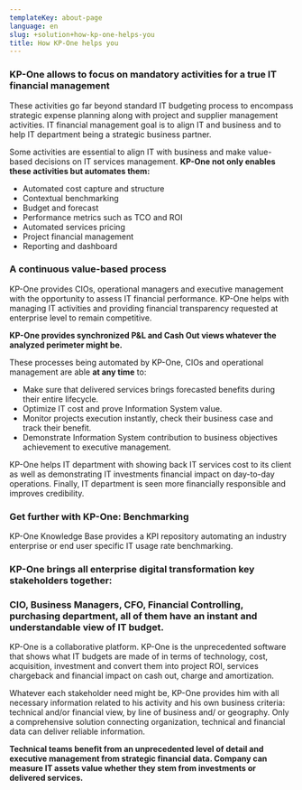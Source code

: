 ```yaml
---
templateKey: about-page
language: en
slug: +solution+how-kp-one-helps-you
title: How KP-One helps you
---
```

### KP-One allows to focus on mandatory activities for a true IT financial management

These activities go far beyond standard IT budgeting process to encompass strategic expense planning along with project and supplier management activities.
IT financial management goal is to align IT and business and to help IT department being a strategic business partner.

Some activities are essential to align IT with business and make value-based decisions on IT services management.
**KP-One not only enables these activities but automates them:**

- Automated cost capture and structure
- Contextual benchmarking
- Budget and forecast
- Performance metrics such as TCO and ROI
- Automated services pricing
- Project financial management
- Reporting and dashboard

### A continuous value-based process

KP-One provides CIOs, operational managers and executive management with the opportunity to assess IT financial performance. KP-One helps with managing IT activities and providing financial transparency requested at enterprise level to remain competitive.

**KP-One provides synchronized P&L and Cash Out views whatever the analyzed perimeter might be.**

These processes being automated by KP-One, CIOs and operational management are able **at any time** to:

- Make sure that delivered services brings forecasted benefits during their entire lifecycle.
- Optimize IT cost and prove Information System value.
- Monitor projects execution instantly, check their business case and track their benefit.
- Demonstrate Information System contribution to business objectives achievement to executive management.

KP-One helps IT department with showing back IT services cost to its client as well as demonstrating IT investments financial impact on day-to-day operations. Finally, IT department is seen more financially responsible and improves credibility.

### Get further with KP-One: Benchmarking
 
KP-One Knowledge Base provides a KPI repository automating an industry enterprise or end user specific IT usage rate benchmarking.

### KP-One brings all enterprise digital transformation key stakeholders together:

### CIO, Business Managers, CFO, Financial Controlling, purchasing department, all of them have an instant and understandable view of IT budget.

KP-One is a collaborative platform. KP-One is the unprecedented software that shows what IT budgets are made of in terms of technology, cost, acquisition, investment and convert them into project ROI, services chargeback and financial impact on cash out, charge and amortization.

Whatever each stakeholder need might be, KP-One provides him with all necessary information related to his activity and his own business criteria: technical and/or financial view, by line of business and/ or geography. Only a comprehensive solution connecting organization, technical and financial data can deliver reliable information.

**Technical teams benefit from an unprecedented level of detail and executive management from strategic financial data. Company can measure IT assets value whether they stem from investments or delivered services.**
